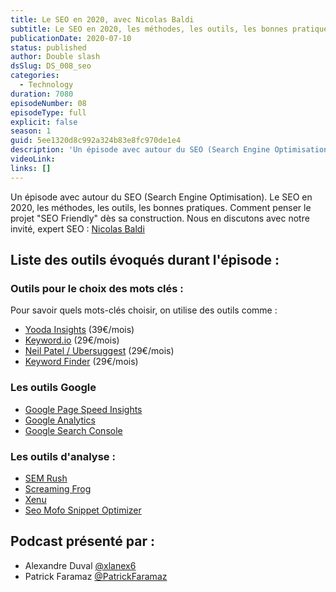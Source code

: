 ```yaml
---
title: Le SEO en 2020, avec Nicolas Baldi
subtitle: Le SEO en 2020, les méthodes, les outils, les bonnes pratiques. Comment penser le projet "SEO Friendly" dès sa construction.
publicationDate: 2020-07-10
status: published
author: Double slash
dsSlug: DS_008_seo
categories:
  - Technology
duration: 7080
episodeNumber: 08
episodeType: full
explicit: false
season: 1
guid: 5ee1320d8c992a324b83e8fc970de1e4
description: 'Un épisode avec autour du SEO (Search Engine Optimisation). Le SEO en 2020, les méthodes, les outils, les bonnes pratiques. Comment penser le projet "SEO Friendly" dès sa construction. Nous en discutons avec notre invité, expert SEO : Nicolas Baldi Liste des outils évoqués durant l''épisode : Outils pour le choix des mots clés : Pour savoir quels mots-clés choisir, on utilise des outils comme : Yooda Insights (39€/mois) Keyword.io (29€/mois) Neil Patel / Ubersuggest (29€/mois) Keyword Finder (29€/mois) Les outils Google Google Page Speed Insights Google Analytics Google Search Console Les outils d''analyse : SEM Rush Screaming Frog Xenu Seo Mofo Snippet Optimizer Podcast présenté par : Alexandre Duval @xlanex6 Patrick Faramaz @PatrickFaramaz'
videoLink: 
links: []
---
```


Un épisode avec autour du SEO (Search Engine Optimisation).
Le SEO en 2020, les méthodes, les outils, les bonnes pratiques. Comment penser le projet "SEO Friendly" dès sa construction.
Nous en discutons avec notre invité, expert SEO : [Nicolas Baldi](https://www.linkedin.com/in/nicolasbaldi/)

## Liste des outils évoqués durant l'épisode :

### Outils pour le choix des mots clés :

Pour savoir quels mots-clés choisir, on utilise des outils comme :

- [Yooda Insights](https://insight.yooda.com/) (39€/mois)
- [Keyword.io](https://www.keyword.io/) (29€/mois)
- [Neil Patel / Ubersuggest](https://neilpatel.com/fr/ubersuggest/) (29€/mois)
- [Keyword Finder](https://kwfinder.com/) (29€/mois)

### Les outils Google

- [Google Page Speed Insights](https://developers.google.com/speed/pagespeed/insights/?hl=fr)
- [Google Analytics](https://analytics.google.com/analytics/web/)
- [Google Search Console](https://search.google.com/search-console/about)

### Les outils d'analyse :

- [SEM Rush](https://fr.semrush.com/)
- [Screaming Frog](https://www.screamingfrog.co.uk/seo-spider/)
- [Xenu](http://home.snafu.de/tilman/xenulink.html)
- [Seo Mofo Snippet Optimizer](https://seomofo.com/snippet-optimizer.html)

## Podcast présenté par :

- Alexandre Duval [@xlanex6](https://twitter.com/xlanex6)
- Patrick Faramaz [@PatrickFaramaz](https://twitter.com/PatrickFaramaz)
